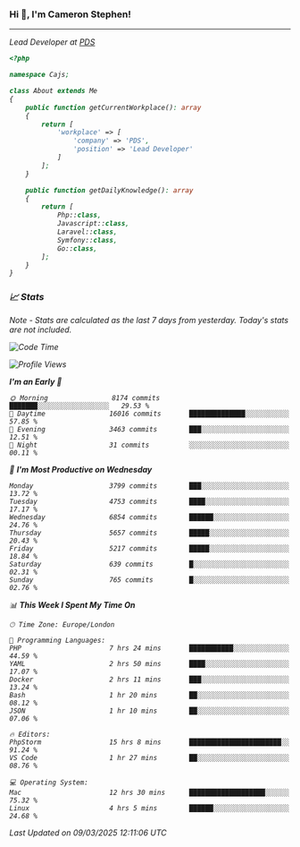 ### Hi 👋, I'm Cameron Stephen!
<hr>
<p><em>Lead Developer at <a href="https://prindatasolutions.co.uk">PDS</a></p>


```php
<?php

namespace Cajs;

class About extends Me
{
    public function getCurrentWorkplace(): array
    {
        return [
            'workplace' => [
                'company' => 'PDS',
                'position' => 'Lead Developer'
            ]
        ];
    }

    public function getDailyKnowledge(): array
    {
        return [
            Php::class,
            Javascript::class,
            Laravel::class,
            Symfony::class,
            Go::class,
        ];
    }
}
```

### 📈 Stats
<p><em>Note - Stats are calculated as the last 7 days from yesterday. Today's stats are not included.</em></p>


<!--START_SECTION:waka-->
![Code Time](http://img.shields.io/badge/Code%20Time-4%2C381%20hrs%2054%20mins-blue)

![Profile Views](http://img.shields.io/badge/Profile%20Views-0-blue)

**I'm an Early 🐤** 

```text
🌞 Morning                8174 commits        ███████░░░░░░░░░░░░░░░░░░   29.53 % 
🌆 Daytime                16016 commits       ██████████████░░░░░░░░░░░   57.85 % 
🌃 Evening                3463 commits        ███░░░░░░░░░░░░░░░░░░░░░░   12.51 % 
🌙 Night                  31 commits          ░░░░░░░░░░░░░░░░░░░░░░░░░   00.11 % 
```
📅 **I'm Most Productive on Wednesday** 

```text
Monday                   3799 commits        ███░░░░░░░░░░░░░░░░░░░░░░   13.72 % 
Tuesday                  4753 commits        ████░░░░░░░░░░░░░░░░░░░░░   17.17 % 
Wednesday                6854 commits        ██████░░░░░░░░░░░░░░░░░░░   24.76 % 
Thursday                 5657 commits        █████░░░░░░░░░░░░░░░░░░░░   20.43 % 
Friday                   5217 commits        █████░░░░░░░░░░░░░░░░░░░░   18.84 % 
Saturday                 639 commits         █░░░░░░░░░░░░░░░░░░░░░░░░   02.31 % 
Sunday                   765 commits         █░░░░░░░░░░░░░░░░░░░░░░░░   02.76 % 
```


📊 **This Week I Spent My Time On** 

```text
🕑︎ Time Zone: Europe/London

💬 Programming Languages: 
PHP                      7 hrs 24 mins       ███████████░░░░░░░░░░░░░░   44.59 % 
YAML                     2 hrs 50 mins       ████░░░░░░░░░░░░░░░░░░░░░   17.07 % 
Docker                   2 hrs 11 mins       ███░░░░░░░░░░░░░░░░░░░░░░   13.24 % 
Bash                     1 hr 20 mins        ██░░░░░░░░░░░░░░░░░░░░░░░   08.12 % 
JSON                     1 hr 10 mins        ██░░░░░░░░░░░░░░░░░░░░░░░   07.06 % 

🔥 Editors: 
PhpStorm                 15 hrs 8 mins       ███████████████████████░░   91.24 % 
VS Code                  1 hr 27 mins        ██░░░░░░░░░░░░░░░░░░░░░░░   08.76 % 

💻 Operating System: 
Mac                      12 hrs 30 mins      ███████████████████░░░░░░   75.32 % 
Linux                    4 hrs 5 mins        ██████░░░░░░░░░░░░░░░░░░░   24.68 % 
```


 Last Updated on 09/03/2025 12:11:06 UTC
<!--END_SECTION:waka-->
